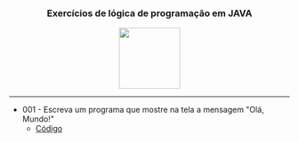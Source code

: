 <h3 align="center">Exercícios de lógica de programação em JAVA</h3>
<p align="center">
  <a href="https://github.com/julianoacs/100_Exercises">
    <img src="https://img.shields.io/github/watchers/julianoacs/100_Exercises?style=flat&logo=github&logoColor=whitesmoke&label=Watchers" width="110px"></a>
</p>
<hr>

- 001 - Escreva um programa que mostre na tela a mensagem "Olá, Mundo!"
  - [Código](https://github.com/julianoacs/Exercicios/blob/main/Exercicios/001/src/pkg001/Main.java)

